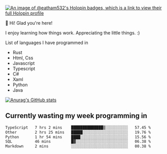 [![An image of @eatham532's Holopin badges, which is a link to view their full Holopin profile](https://holopin.me/eatham532)](https://holopin.io/@eatham532)


👋 Hi! Glad you're here!

I enjoy learning how things work. Appreciating the little things. :)


List of languages I have programmed in
- Rust
- Html, Css
- Javascript
- Typescript
- C#
- Xaml
- Python
- Java

[![Anurag's GitHub stats](https://github-readme-stats.vercel.app/api?username=Eatham532&theme=dark)](https://github.com/anuraghazra/github-readme-stats)


## Currently wasting my week programming in
<!--START_SECTION:waka-->

```txt
TypeScript   7 hrs 2 mins    ██████████████▒░░░░░░░░░░   57.45 %
Other        2 hrs 25 mins   █████░░░░░░░░░░░░░░░░░░░░   19.76 %
Python       1 hr 54 mins    ████░░░░░░░░░░░░░░░░░░░░░   15.56 %
SQL          46 mins         █▓░░░░░░░░░░░░░░░░░░░░░░░   06.38 %
Markdown     2 mins          ░░░░░░░░░░░░░░░░░░░░░░░░░   00.38 %
```

<!--END_SECTION:waka-->
